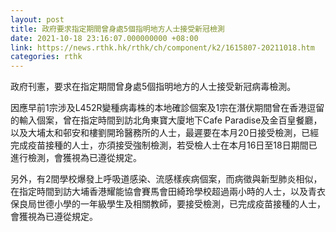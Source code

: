 ```yaml
---
layout: post
title: 政府要求指定期間曾身處5個指明地方人士接受新冠檢測
date: 2021-10-18 23:16:07.000000000 +08:00
link: https://news.rthk.hk/rthk/ch/component/k2/1615807-20211018.htm
categories: rthk
---
```


政府刊憲，要求在指定期間曾身處5個指明地方的人士接受新冠病毒檢測。

因應早前1宗涉及L452R變種病毒株的本地確診個案及1宗在潛伏期間曾在香港逗留的輸入個案，曾在指定時間到訪北角東寶大廈地下Cafe Paradise及金百皇餐廳，以及大埔太和邨安和樓劉開玲醫務所的人士，最遲要在本月20日接受檢測，已經完成疫苗接種的人士，亦須接受強制檢測，若受檢人士在本月16日至18日期間已進行檢測，會獲視為已遵從規定。

另外，有2間學校爆發上呼吸道感染、流感樣疾病個案，而病徵與新型肺炎相似，在指定時間到訪大埔香港耀能協會賽馬會田綺玲學校超過兩小時的人士，以及青衣保良局世德小學的一年級學生及相關教師，要接受檢測，已完成疫苗接種的人士，會獲視為已遵從規定。
